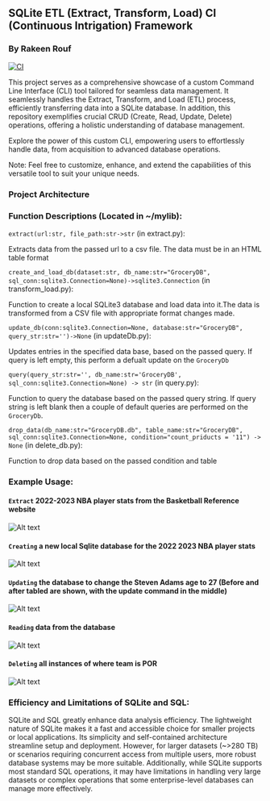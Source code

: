## SQLite ETL (Extract, Transform, Load) CI (Continuous Intrigation) Framework
### By Rakeen Rouf
[![CI](https://github.com/nogibjj/rmr_62_sqlite-lab/actions/workflows/cicd.yml/badge.svg)](https://github.com/nogibjj/rmr_62_sqlite-lab/actions/workflows/cicd.yml)

This project serves as a comprehensive showcase of a custom Command Line Interface (CLI) tool tailored for seamless data management. It seamlessly handles the Extract, Transform, and Load (ETL) process, efficiently transferring data into a SQLite database. In addition, this repository exemplifies crucial CRUD (Create, Read, Update, Delete) operations, offering a holistic understanding of database management.

Explore the power of this custom CLI, empowering users to effortlessly handle data, from acquisition to advanced database operations.

Note: Feel free to customize, enhance, and extend the capabilities of this versatile tool to suit your unique needs.

### Project Architecture


### Function Descriptions (Located in ~/mylib):

`extract(url:str, file_path:str->str` (in extract.py):

Extracts data from the passed url to a csv file. The data must be in an HTML table format

`create_and_load_db(dataset:str, db_name:str="GroceryDB", sql_conn:sqlite3.Connection=None)->sqlite3.Connection` (in transform_load.py):

Function to create a local SQLite3 database and load data into it.The data is transformed from a CSV file with appropriate format changes made.

`update_db(conn:sqlite3.Connection=None, database:str="GroceryDB", query_str:str='')->None` (in updateDb.py):

Updates entries in the specified data base, based on the passed query. If query is left empty, this perform a defualt update on the `GroceryDb`

`query(query_str:str='', db_name:str='GroceryDB', sql_conn:sqlite3.Connection=None) -> str` (in query.py):

Function to query the database based on the passed query string. If query string is left blank then a couple of default queries are performed on the `GroceryDb`.

`drop_data(db_name:str="GroceryDB.db", table_name:str="GroceryDB", sql_conn:sqlite3.Connection=None, condition="count_priducts = '11") -> None` (in delete_db.py):

Function to drop data based on the passed condition and table

### Example Usage:
#### `Extract` 2022-2023 NBA player stats from the Basketball Reference website
![Alt text](https://user-images.githubusercontent.com/36940292/272149032-86d67039-9f4b-4de7-86db-f63983319ba2.png)

#### `Creating` a new local Sqlite database for the 2022 2023 NBA player stats
![Alt text](https://user-images.githubusercontent.com/36940292/272152401-fd2c7862-d6d6-43f0-99b4-be90218c2ed5.png)

#### `Updating` the database to change the Steven Adams age to 27 (Before and after tabled are shown, with the update command in the middle)
![Alt text](https://user-images.githubusercontent.com/36940292/272156679-37cfa2b6-9cf8-4c51-aa04-3b5078e9e4a4.png)

#### `Reading` data from the database
![Alt text](https://user-images.githubusercontent.com/36940292/272158764-1ce859c4-5ca5-4629-a078-fb6113bb87ab.png)

#### `Deleting` all instances of where team is POR
![Alt text](https://user-images.githubusercontent.com/36940292/272159480-3abb7220-d198-4997-9551-fcbbe9795228.png)


### Efficiency and Limitations of SQLite and SQL:
SQLite and SQL greatly enhance data analysis efficiency. The lightweight nature of SQLite makes it a fast and accessible choice for smaller projects or local applications. Its simplicity and self-contained architecture streamline setup and deployment. However, for larger datasets (~>280 TB) or scenarios requiring concurrent access from multiple users, more robust database systems may be more suitable. Additionally, while SQLite supports most standard SQL operations, it may have limitations in handling very large datasets or complex operations that some enterprise-level databases can manage more effectively.
